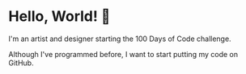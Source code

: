 # Hello, World! :wave:
I'm an artist and designer starting the 100 Days of Code challenge. 

Although I've programmed before, I want to start putting my code on GitHub.
